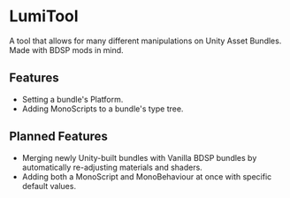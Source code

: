 # LumiTool

A tool that allows for many different manipulations on Unity Asset Bundles. Made with BDSP mods in mind.

## Features

- Setting a bundle's Platform.
- Adding MonoScripts to a bundle's type tree.

## Planned Features

- Merging newly Unity-built bundles with Vanilla BDSP bundles by automatically re-adjusting materials and shaders.
- Adding both a MonoScript and MonoBehaviour at once with specific default values.

